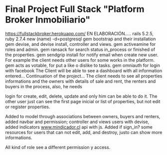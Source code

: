 # Final Project Full Stack "Platform Broker Inmobiliario"
https://fullstackbroker.herokuapp.com/
EN ELABORACIÓN.....
rails 5.2.5, ruby 2.7.4 new (name) -d=postgresql
gem bootstrap and their installation
gem devise, and devise install, controller and views.
gem activeamine for roles and admin.
gem ransack for search status in_process or finished of the properties.
gem sendgrip install for notify email when create new user. For example the client needs other users for some works in the platform.
gem acts as votable, for put a like o dislike to tasks.
gem omniauth for login with facebook
The Client will be able to see a dashboard with all information entered...
Continuation of the project...
The client needs to see all properties informations and the owners with details of sale and rent, the renters and buyers in the process, also, he needs

login for create, edit, delete, update and only him can be able to do it. The other user just can see the first page inicial or list of properties, but not edit or register properties.

Added to model through associations between owners, buyers and renters, added navbar and permission; controller and views users with devise, added indicators www.mindicador.cl api with js. Added if sign_in? some resources for users that can not edit, add, and destroy, justo can show more informations.

All kind of role see a different permission y access.

